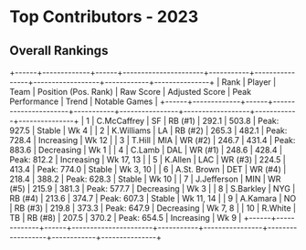 # Top Contributors - 2023

## Overall Rankings

+------+-------------+------+----------------------+-----------+----------------+------------------+------------+---------------+
| Rank | Player      | Team | Position (Pos. Rank) | Raw Score | Adjusted Score | Peak Performance | Trend      | Notable Games |
+------+-------------+------+----------------------+-----------+----------------+------------------+------------+---------------+
| 1    | C.McCaffrey | SF   | RB (#1)              | 292.1     | 503.8          | Peak: 927.5      | Stable     | Wk 4          |
| 2    | K.Williams  | LA   | RB (#2)              | 265.3     | 482.1          | Peak: 728.4      | Increasing | Wk 12         |
| 3    | T.Hill      | MIA  | WR (#2)              | 246.7     | 431.4          | Peak: 883.6      | Decreasing | Wk 1          |
| 4    | C.Lamb      | DAL  | WR (#1)              | 248.6     | 428.4          | Peak: 812.2      | Increasing | Wk 17, 13     |
| 5    | K.Allen     | LAC  | WR (#3)              | 224.5     | 413.4          | Peak: 774.0      | Stable     | Wk 3, 10      |
| 6    | A.St. Brown | DET  | WR (#4)              | 218.4     | 388.2          | Peak: 628.3      | Stable     | Wk 10         |
| 7    | J.Jefferson | MIN  | WR (#5)              | 215.9     | 381.3          | Peak: 577.7      | Decreasing | Wk 3          |
| 8    | S.Barkley   | NYG  | RB (#4)              | 213.6     | 374.7          | Peak: 607.3      | Stable     | Wk 11, 14     |
| 9    | A.Kamara    | NO   | RB (#3)              | 219.8     | 373.3          | Peak: 647.9      | Decreasing | Wk 7, 8       |
| 10   | R.White     | TB   | RB (#8)              | 207.5     | 370.2          | Peak: 654.5      | Increasing | Wk 9          |
+------+-------------+------+----------------------+-----------+----------------+------------------+------------+---------------+

